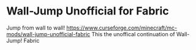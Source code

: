 # Wall-Jump Unofficial for Fabric

Jump from wall to wall!
https://www.curseforge.com/minecraft/mc-mods/wall-jump-unofficial-fabric
This the unoffical continuation of Wall-Jump! Fabric
